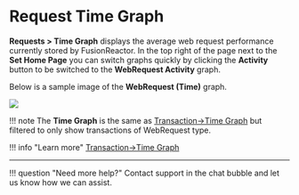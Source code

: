 # Request Time Graph

**Requests &gt; Time Graph** displays the average web request performance currently stored by FusionReactor. In the top right of the
page next to the **Set Home Page** you can switch graphs quickly by clicking the **Activity** button to be switched to the **WebRequest Activity**
graph.

Below is a sample image of the **WebRequest (Time)** graph.

![](/attachments/245549784/245549805.png)

!!! note
    The **Time Graph** is the same as [Transaction->Time Graph](../Transactions/Time-Graph.md) but filtered to only show transactions of WebRequest type.

!!! info "Learn more"
    [Transaction->Time Graph](../Transactions/Time-Graph.md)

___

!!! question "Need more help?"
    Contact support in the chat bubble and let us know how we can assist.
